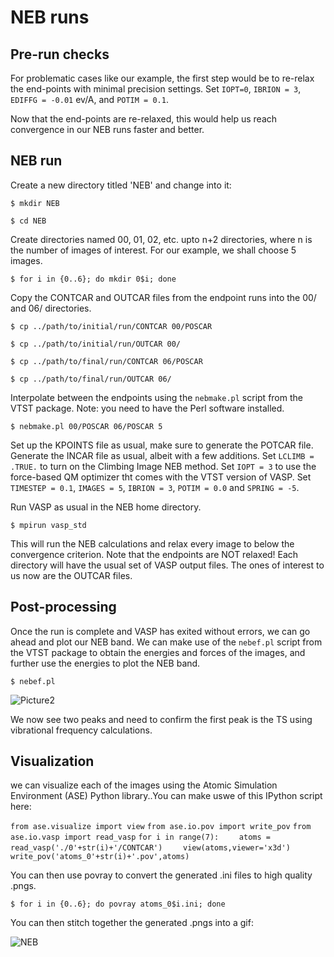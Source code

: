# NEB runs

## Pre-run checks

For problematic cases like our example, the first step would be to re-relax the end-points with minimal precision settings. Set ```IOPT=0```, ```IBRION = 3```, ```EDIFFG = -0.01``` ev/A, and ```POTIM = 0.1```.

Now that the end-points are re-relaxed, this would help us reach convergence in our NEB runs faster and better.

## NEB run

Create a new directory titled 'NEB' and change into it:

```$ mkdir NEB```

```$ cd NEB```

Create directories named 00, 01, 02, etc. upto n+2 directories, where n  is the number of images of interest. For our example, we shall choose 5 images.

```$ for i in {0..6}; do mkdir 0$i; done```

Copy the CONTCAR and OUTCAR files from the endpoint runs into the 00/ and 06/ directories.

```$ cp ../path/to/initial/run/CONTCAR 00/POSCAR```

```$ cp ../path/to/initial/run/OUTCAR 00/```

```$ cp ../path/to/final/run/CONTCAR 06/POSCAR```

```$ cp ../path/to/final/run/OUTCAR 06/```

Interpolate between the endpoints using the ```nebmake.pl``` script from the VTST package. Note: you need to have the Perl software installed.

```$ nebmake.pl 00/POSCAR 06/POSCAR 5```

Set up the KPOINTS file as usual, make sure to generate the POTCAR file. Generate the INCAR file as usual, albeit with a few additions. Set ```LCLIMB = .TRUE.``` to turn on the Climbing Image NEB method. Set ```IOPT = 3``` to use the force-based QM optimizer tht comes with the VTST version of VASP. Set ```TIMESTEP = 0.1```, ```IMAGES = 5```, ```IBRION = 3```, ```POTIM = 0.0``` and ```SPRING = -5```.

Run VASP as usual in the NEB home directory.

```$ mpirun vasp_std```

This will run the NEB calculations and relax every image to below the convergence criterion. Note that the endpoints are NOT relaxed! Each directory will have the usual set of VASP output files. The ones of interest to us now are the OUTCAR files.

## Post-processing

Once the run is complete and VASP has exited without errors, we can go ahead and plot our NEB band. We can make use of the ```nebef.pl``` script from the VTST package to obtain the energies and forces of the images, and further use the energies to plot the NEB band.

```$ nebef.pl```

![Picture2](https://user-images.githubusercontent.com/97717818/150759808-ce092e86-46cd-4821-8152-5e93854bf2c1.png)

We now see two peaks and need to confirm the first peak is the TS using vibrational frequency calculations.

## Visualization

we can visualize each of the images using the Atomic Simulation Environment (ASE) Python library..You can make uswe of this IPython script here:


```from ase.visualize import view```
```from ase.io.pov import write_pov```
```from ase.io.vasp import read_vasp```
```for i in range(7):```
```    atoms = read_vasp('./0'+str(i)+'/CONTCAR')```
```    view(atoms,viewer='x3d')```
```   write_pov('atoms_0'+str(i)+'.pov',atoms)```

You can then use povray to convert the generated .ini files to high quality .pngs.

```$ for i in {0..6}; do povray atoms_0$i.ini; done```

You can then stitch together the generated .pngs into a gif:

![NEB](https://user-images.githubusercontent.com/97717818/151387937-8b3cd4c9-713e-4414-b58f-51fdec896d94.gif)
